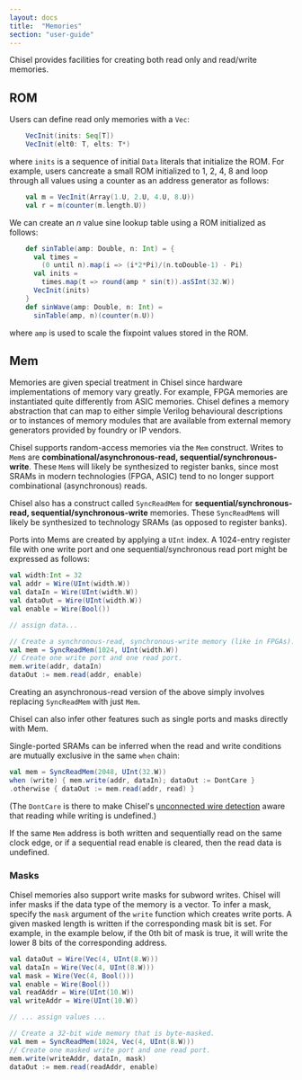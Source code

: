 ```yaml
---
layout: docs
title:  "Memories"
section: "user-guide"
---
```

Chisel provides facilities for creating both read only and read/write memories.

## ROM

Users can define read only memories with a `Vec`:

``` scala
    VecInit(inits: Seq[T])
    VecInit(elt0: T, elts: T*)
```

where `inits` is a sequence of initial `Data` literals that initialize the ROM. For example,  users cancreate a small ROM initialized to 1, 2, 4, 8 and loop through all values using a counter as an address generator as follows:

``` scala
    val m = VecInit(Array(1.U, 2.U, 4.U, 8.U))
    val r = m(counter(m.length.U))
```

We can create an *n* value sine lookup table using a ROM initialized as follows:

``` scala
    def sinTable(amp: Double, n: Int) = {
      val times =
        (0 until n).map(i => (i*2*Pi)/(n.toDouble-1) - Pi)
      val inits =
        times.map(t => round(amp * sin(t)).asSInt(32.W))
      VecInit(inits)
    }
    def sinWave(amp: Double, n: Int) =
      sinTable(amp, n)(counter(n.U))
```

where `amp` is used to scale the fixpoint values stored in the ROM.

## Mem

Memories are given special treatment in Chisel since hardware implementations of memory vary greatly. For example, FPGA memories are instantiated quite differently from ASIC memories. Chisel defines a memory abstraction that can map to either simple Verilog behavioural descriptions or to instances of memory modules that are available from external memory generators provided by foundry or IP vendors.

Chisel supports random-access memories via the `Mem` construct. Writes to `Mem`s are **combinational/asynchronous-read, sequential/synchronous-write**. These `Mem`s will likely be synthesized to register banks, since most SRAMs in modern technologies (FPGA, ASIC) tend to no longer support combinational (asynchronous) reads.

Chisel also has a construct called `SyncReadMem` for **sequential/synchronous-read, sequential/synchronous-write** memories. These `SyncReadMem`s will likely be synthesized to technology SRAMs (as opposed to register banks).

Ports into Mems are created by applying a `UInt` index.  A 1024-entry register file with one write port and one sequential/synchronous read port might be expressed as follows:

```scala
val width:Int = 32
val addr = Wire(UInt(width.W))
val dataIn = Wire(UInt(width.W))
val dataOut = Wire(UInt(width.W))
val enable = Wire(Bool())

// assign data...

// Create a synchronous-read, synchronous-write memory (like in FPGAs).
val mem = SyncReadMem(1024, UInt(width.W))
// Create one write port and one read port.
mem.write(addr, dataIn)
dataOut := mem.read(addr, enable)
```
Creating an asynchronous-read version of the above simply involves replacing `SyncReadMem` with just `Mem`.

Chisel can also infer other features such as single ports and masks directly with Mem.

Single-ported SRAMs can be inferred when the read and write conditions are
mutually exclusive in the same `when` chain:

``` scala
val mem = SyncReadMem(2048, UInt(32.W))
when (write) { mem.write(addr, dataIn); dataOut := DontCare }
.otherwise { dataOut := mem.read(addr, read) }
```

(The `DontCare` is there to make Chisel's [unconnected wire detection](Unconnected-Wires) aware that reading while writing is undefined.)

If the same `Mem` address is both written and sequentially read on the same clock
edge, or if a sequential read enable is cleared, then the read data is
undefined.

### Masks

Chisel memories also support write masks for subword writes. Chisel will infer masks if the data type of the memory is a vector. To infer a mask, specify the `mask` argument of the `write` function which creates write ports. A given masked length is written if the corresponding mask bit is set. For example, in the example below, if the 0th bit of mask is true, it will write the lower 8 bits of the corresponding address.

```scala
val dataOut = Wire(Vec(4, UInt(8.W)))
val dataIn = Wire(Vec(4, UInt(8.W)))
val mask = Wire(Vec(4, Bool()))
val enable = Wire(Bool())
val readAddr = Wire(UInt(10.W))
val writeAddr = Wire(UInt(10.W))

// ... assign values ...

// Create a 32-bit wide memory that is byte-masked.
val mem = SyncReadMem(1024, Vec(4, UInt(8.W)))
// Create one masked write port and one read port.
mem.write(writeAddr, dataIn, mask)
dataOut := mem.read(readAddr, enable)
```

